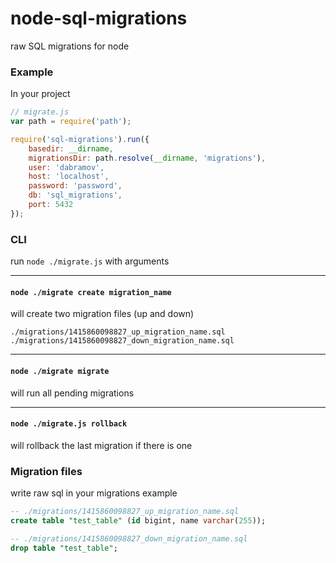 node-sql-migrations
===================

raw SQL migrations for node

### Example

In your project
```js
// migrate.js
var path = require('path');

require('sql-migrations').run({
    basedir: __dirname,
    migrationsDir: path.resolve(__dirname, 'migrations'),
    user: 'dabramov',
    host: 'localhost',
    password: 'password',
    db: 'sql_migrations',
    port: 5432
});
```

### CLI
run `node ./migrate.js` with arguments

---

#### `node ./migrate create migration_name`
will create two migration files (up and down)
```
./migrations/1415860098827_up_migration_name.sql
./migrations/1415860098827_down_migration_name.sql
```

---

#### `node ./migrate migrate`
will run all pending migrations

---

#### `node ./migrate.js rollback`
will rollback the last migration if there is one


### Migration files
write raw sql in your migrations
example
```sql
-- ./migrations/1415860098827_up_migration_name.sql
create table "test_table" (id bigint, name varchar(255));

```
```sql
-- ./migrations/1415860098827_down_migration_name.sql
drop table "test_table";
```
